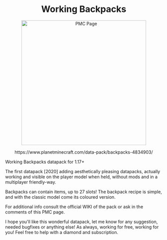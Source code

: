 <div align="center">
  <h1> Working Backpacks </h1>
  <a href="https://www.planetminecraft.com/data-pack/backpacks-4834903/" style="width:100%">
  <img width="400" src="https://github.com/IconikoUlG/backpacks/blob/main/pmc-cover-2024.png" alt="PMC Page">
  </a>
  <p> https://www.planetminecraft.com/data-pack/backpacks-4834903/ </p>
</div>

Working Backpacks datapack for 1.17+

The first datapack [​2020] adding aesthetically pleasing datapacks, actually working and visible on the player model when held, without mods and in a multiplayer friendly-way.

Backpacks can contain items, up to 27 slots!
The backpack recipe is simple, and with the classic model come its coloured version.

For additional info consult the official WIKI of the pack or ask in the comments of this PMC page.

I hope you'll like this wonderful datapack, let me know for any suggestion, needed bugfixes or anything else! As always, working for free, working for you! Feel free to help with a diamond and subscription.
